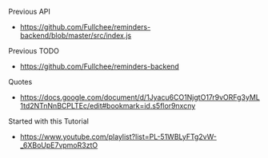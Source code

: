 
Previous API
* https://github.com/Fullchee/reminders-backend/blob/master/src/index.js

Previous TODO
* https://github.com/Fullchee/reminders-backend

Quotes
* https://docs.google.com/document/d/1Jyacu6CO1NjgtO17r9vORFg3yML1td2NTnNnBCPLTEc/edit#bookmark=id.s5flor9nxcny

Started with this Tutorial
* https://www.youtube.com/playlist?list=PL-51WBLyFTg2vW-_6XBoUpE7vpmoR3ztO
